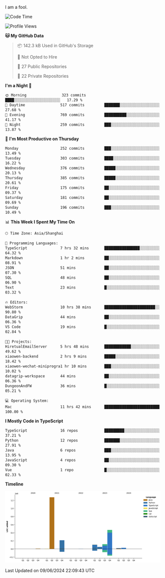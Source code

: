 I am a fool.

<!--START_SECTION:waka-->
![Code Time](http://img.shields.io/badge/Code%20Time-1%2C490%20hrs%208%20mins-blue)

![Profile Views](http://img.shields.io/badge/Profile%20Views-0-blue)

**🐱 My GitHub Data** 

> 📦 142.3 kB Used in GitHub's Storage 
 > 
> 🚫 Not Opted to Hire
 > 
> 📜 27 Public Repositories 
 > 
> 🔑 22 Private Repositories 
 > 
**I'm a Night 🦉** 

```text
🌞 Morning                323 commits         ████░░░░░░░░░░░░░░░░░░░░░   17.29 % 
🌆 Daytime                517 commits         ███████░░░░░░░░░░░░░░░░░░   27.68 % 
🌃 Evening                769 commits         ██████████░░░░░░░░░░░░░░░   41.17 % 
🌙 Night                  259 commits         ███░░░░░░░░░░░░░░░░░░░░░░   13.87 % 
```
📅 **I'm Most Productive on Thursday** 

```text
Monday                   252 commits         ███░░░░░░░░░░░░░░░░░░░░░░   13.49 % 
Tuesday                  303 commits         ████░░░░░░░░░░░░░░░░░░░░░   16.22 % 
Wednesday                376 commits         █████░░░░░░░░░░░░░░░░░░░░   20.13 % 
Thursday                 385 commits         █████░░░░░░░░░░░░░░░░░░░░   20.61 % 
Friday                   175 commits         ██░░░░░░░░░░░░░░░░░░░░░░░   09.37 % 
Saturday                 181 commits         ██░░░░░░░░░░░░░░░░░░░░░░░   09.69 % 
Sunday                   196 commits         ███░░░░░░░░░░░░░░░░░░░░░░   10.49 % 
```


📊 **This Week I Spent My Time On** 

```text
🕑︎ Time Zone: Asia/Shanghai

💬 Programming Languages: 
TypeScript               7 hrs 32 mins       ████████████████░░░░░░░░░   64.32 % 
Markdown                 1 hr 2 mins         ██░░░░░░░░░░░░░░░░░░░░░░░   08.91 % 
JSON                     51 mins             ██░░░░░░░░░░░░░░░░░░░░░░░   07.30 % 
SQL                      48 mins             ██░░░░░░░░░░░░░░░░░░░░░░░   06.90 % 
Text                     23 mins             █░░░░░░░░░░░░░░░░░░░░░░░░   03.32 % 

🔥 Editors: 
WebStorm                 10 hrs 38 mins      ███████████████████████░░   90.80 % 
DataGrip                 44 mins             ██░░░░░░░░░░░░░░░░░░░░░░░   06.36 % 
VS Code                  19 mins             █░░░░░░░░░░░░░░░░░░░░░░░░   02.84 % 

🐱‍💻 Projects: 
HiretualEmailServer      5 hrs 48 mins       ████████████░░░░░░░░░░░░░   49.62 % 
xiaowen-backend          2 hrs 9 mins        █████░░░░░░░░░░░░░░░░░░░░   18.42 % 
xiaowen-wechat-miniprogra1 hr 10 mins        ███░░░░░░░░░░░░░░░░░░░░░░   10.02 % 
datagrip-workspace       44 mins             ██░░░░░░░░░░░░░░░░░░░░░░░   06.36 % 
DungeonAndFW             36 mins             █░░░░░░░░░░░░░░░░░░░░░░░░   05.21 % 

💻 Operating System: 
Mac                      11 hrs 42 mins      █████████████████████████   100.00 % 
```

**I Mostly Code in TypeScript** 

```text
TypeScript               16 repos            █████████░░░░░░░░░░░░░░░░   37.21 % 
Python                   12 repos            ███████░░░░░░░░░░░░░░░░░░   27.91 % 
Java                     6 repos             ███░░░░░░░░░░░░░░░░░░░░░░   13.95 % 
JavaScript               4 repos             ██░░░░░░░░░░░░░░░░░░░░░░░   09.30 % 
Vue                      1 repo              █░░░░░░░░░░░░░░░░░░░░░░░░   02.33 % 
```



**Timeline**

![Lines of Code chart](https://raw.githubusercontent.com/VeejaLiu/VeejaLiu/master/assets/bar_graph.png)


 Last Updated on 09/06/2024 22:09:43 UTC
<!--END_SECTION:waka-->
